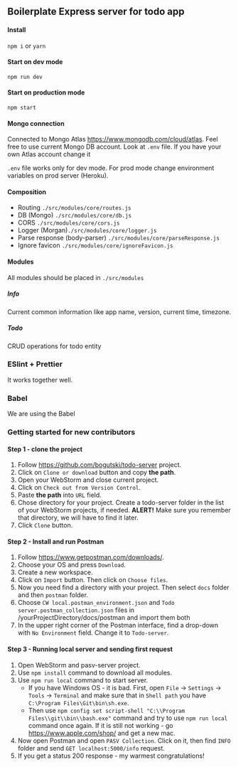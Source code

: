 ## Boilerplate Express server for todo app

#### Install
`npm i` or `yarn`

#### Start on dev mode
`npm run dev`

#### Start on production mode
`npm start`

#### Mongo connection
Connected to Mongo Atlas https://www.mongodb.com/cloud/atlas. 
Feel free to use current Mongo DB account. 
Look at `.env` file. If you have your own Atlas account change it

`.env` file works only for dev mode.
For prod mode change environment variables on prod server (Heroku).

#### Composition
- Routing `./src/modules/core/routes.js`
- DB (Mongo) `./src/modules/core/db.js`
- CORS `./src/modules/core/cors.js`
- Logger (Morgan)`./src/modules/core/logger.js`
- Parse response (body-parser) `./src/modules/core/parseResponse.js`
- Ignore favicon `./src/modules/core/ignoreFavicon.js`

#### Modules
All modules should be placed in `./src/modules`

##### Info
Current common information like app name, version, current time, timezone.

##### Todo
CRUD operations for todo entity

### ESlint + Prettier
It works together well.

### Babel
We are using the Babel

### Getting started for new contributors

#### Step 1 - clone the project

1. Follow https://github.com/bogutski/todo-server project.
2. Click on `Clone or download` button and copy **the path**.
3. Open your WebStorm and close current project.
4. Click on `Check out from Version Control`.
5. Paste **the path** into `URL` field.
6. Chose directory for your project. Create a todo-server folder in the list of your WebStorm projects, if needed. **ALERT!** Make sure you remember that directory, we will have to find it later.
7. Click `Clone` button.

#### Step 2 - Install and run Postman

1. Follow https://www.getpostman.com/downloads/.
2. Choose your OS and press `Download`.
3. Create a new workspace.
4. Click on `Import` button. Then click on `Choose files`.
5. Now you need find a directory with your project. Then select `docs` folder and then `postman` folder.
6. Choose `CW local.postman_environment.json` and `Todo server.postman_collection.json` files in /yourProjectDirectory/docs/postman and import them both
7. In the upper right corner of the Postman interface, find a drop-down with `No Environment` field. Change it to `Todo-server`.

#### Step 3 - Running local server and sending first request

1. Open WebStorm and pasv-server project.
2. Use `npm install` command to download all modules.
3. Use `npm run local` command to start server. 
    * If you have Windows OS - it is bad. First, open `File` -> `Settings` -> `Tools` -> `Terminal` and make sure that in `Shell path` you have `C:\Program Files\Git\bin\sh.exe`.
    * Then use `npm config set script-shell "C:\\Program Files\\git\\bin\\bash.exe"` command and try to use `npm run local` command once again. If it is still not working - go https://www.apple.com/shop/ and get a new mac.
4. Now open Postman and open `PASV Collection`. Click on it, then find `INFO` folder and send `GET localhost:5000/info` request.
5. If you get a status 200 response - my warmest congratulations!


